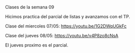 Clases de la semana 09


Hicimos practica del parcial de listas y avanzamos con el TP.

Clase del miercoles 07/05: https://youtu.be/1G2DWqUGkFc

Clase del jueves 08/05: https://youtu.be/v4P8zo8cNsA 

El jueves proximo es el parcial.

